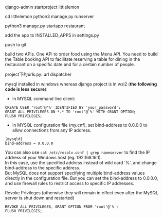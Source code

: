 django-admin startproject littlelemon

cd littlelemon
python3 manage.py runserver

python3 manage.py startapp restaurant

add the app to INSTALLED_APPS in settings.py

push to git



build two APIs. One API to order food using the Menu API. You need to build the Table booking API to facilitate reserving a table for dining in the restaurant on a specific date and for a certain number of people.


project下的urls.py: url dispatcher



mysql installed in windows whereas django project is in wsl2 (**the following code is less secure**):
* In MYSQL command line client:
```
CREATE USER 'root'@'%' IDENTIFIED BY 'your_password';
GRANT ALL PRIVILEGES ON *.* TO 'root'@'%' WITH GRANT OPTION;
FLUSH PRIVILEGES;
```

* In MYSQL configuration file (my.cnf), set bind-address to 0.0.0.0 to allow connections from any IP address.
```
[mysqld]
bind-address = 0.0.0.0
```

You can also use `cat /etc/resolv.conf | grep nameserver` to find the IP address of your Windows host (eg. 192.168.16.1).  
In this case, use the specified address instead of wild card '%', and change bind-address to the specific address.  
But MySQL does not support specifying multiple bind-address values directly in the configuration file. But you can set the bind-address to 0.0.0.0, and use firewall rules to restrict access to specific IP addresses.



Revoke Privileges (otherwise they will remain in effect even after the MySQL server is shut down and restarted)

```
REVOKE ALL PRIVILEGES, GRANT OPTION FROM 'root'@'%';
FLUSH PRIVILEGES;
```